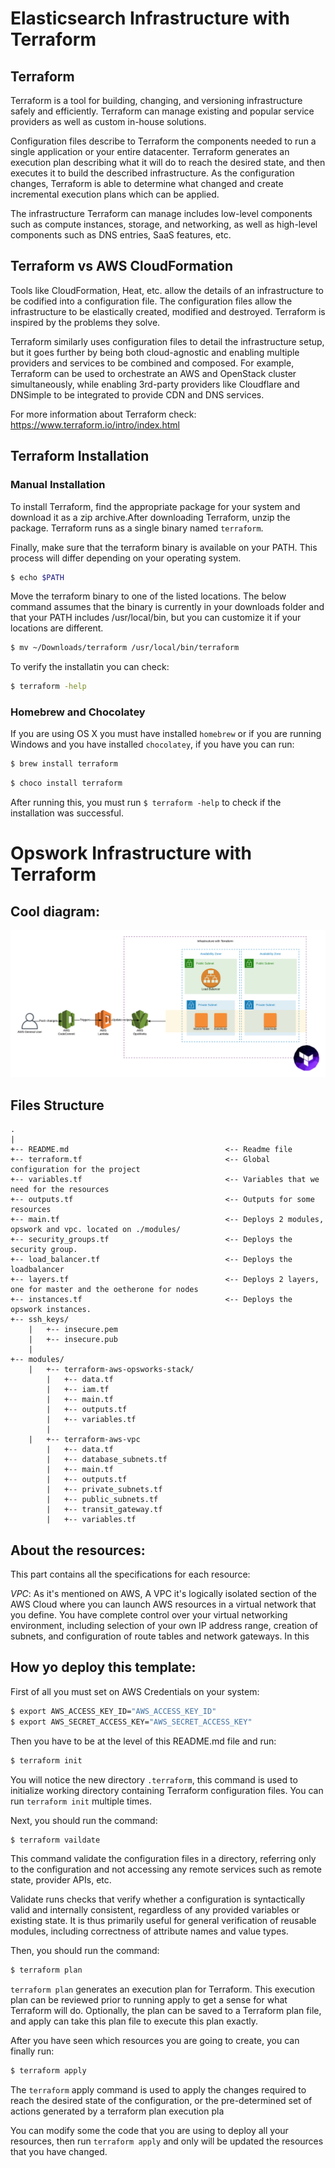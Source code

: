 # Elasticsearch Infrastructure with Terraform

## Terraform

Terraform is a tool for building, changing, and versioning infrastructure safely and efficiently. Terraform can manage existing and popular service providers as well as custom in-house solutions.

Configuration files describe to Terraform the components needed to run a single application or your entire datacenter. Terraform generates an execution plan describing what it will do to reach the desired state, and then executes it to build the described infrastructure. As the configuration changes, Terraform is able to determine what changed and create incremental execution plans which can be applied.

The infrastructure Terraform can manage includes low-level components such as compute instances, storage, and networking, as well as high-level components such as DNS entries, SaaS features, etc.

## Terraform vs AWS CloudFormation

Tools like CloudFormation, Heat, etc. allow the details of an infrastructure to be codified into a configuration file. The configuration files allow the infrastructure to be elastically created, modified and destroyed. Terraform is inspired by the problems they solve.

Terraform similarly uses configuration files to detail the infrastructure setup, but it goes further by being both cloud-agnostic and enabling multiple providers and services to be combined and composed. For example, Terraform can be used to orchestrate an AWS and OpenStack cluster simultaneously, while enabling 3rd-party providers like Cloudflare and DNSimple to be integrated to provide CDN and DNS services.

For more information about Terraform check: https://www.terraform.io/intro/index.html

## Terraform Installation

### Manual Installation 

To install Terraform, find the appropriate package for your system and download it as a zip archive.After downloading Terraform, unzip the package. Terraform runs as a single binary named `terraform`.

Finally, make sure that the terraform binary is available on your PATH. This process will differ depending on your operating system.

```bash
$ echo $PATH
```

Move the terraform binary to one of the listed locations. The below command assumes that the binary is currently in your downloads folder and that your PATH includes /usr/local/bin, but you can customize it if your locations are different.

```bash
$ mv ~/Downloads/terraform /usr/local/bin/terraform
```
To verify the installatin you can check:

```bash
$ terraform -help
```

### Homebrew and Chocolatey

If you are using OS X you must have installed `homebrew` or if you are running Windows and you have installed `chocolatey`, if you have you can run:

```bash
$ brew install terraform
```
```bash
$ choco install terraform
```

After running this, you must run ``` $ terraform -help ``` to check if the installation was successful.

# Opswork Infrastructure with Terraform
## Cool diagram:

<p align="center">
<img src="./img/structure.png"/>
</p>

## Files Structure
```
.
|
+-- README.md                                   <-- Readme file
+-- terraform.tf                                <-- Global configuration for the project
+-- variables.tf                                <-- Variables that we need for the resources
+-- outputs.tf                                  <-- Outputs for some resources
+-- main.tf                                     <-- Deploys 2 modules, opswork and vpc. located on ./modules/
+-- security_groups.tf                          <-- Deploys the security group.
+-- load_balancer.tf                            <-- Deploys the loadbalancer
+-- layers.tf                                   <-- Deploys 2 layers, one for master and the oetherone for nodes
+-- instances.tf                                <-- Deploys the opswork instances.
+-- ssh_keys/
    |   +-- insecure.pem
    |   +-- insecure.pub
    |
+-- modules/
    |   +-- terraform-aws-opsworks-stack/
        |   +-- data.tf
        |   +-- iam.tf
        |   +-- main.tf
        |   +-- outputs.tf
        |   +-- variables.tf
        |
    |   +-- terraform-aws-vpc
        |   +-- data.tf
        |   +-- database_subnets.tf
        |   +-- main.tf
        |   +-- outputs.tf
        |   +-- private_subnets.tf
        |   +-- public_subnets.tf
        |   +-- transit_gateway.tf
        |   +-- variables.tf 
```

## About the resources:

This part contains all the specifications for each resource:

*VPC*: As it's mentioned on AWS, A VPC it's logically isolated section of the AWS Cloud where you can launch AWS resources in a virtual network that you define. You have complete control over your virtual networking environment, including selection of your own IP address range, creation of subnets, and configuration of route tables and network gateways. In this 


## How yo deploy this template:

First of all you must set on AWS Credentials on your system:
``` bash
$ export AWS_ACCESS_KEY_ID="AWS_ACCESS_KEY_ID"
$ export AWS_SECRET_ACCESS_KEY="AWS_SECRET_ACCESS_KEY"
```
Then you have to be at the level of this README.md file and run:
``` bash
$ terraform init
```
You will notice the new directory `.terraform`, this command is used to initialize working directory containing Terraform configuration files. You can run `terraform init` multiple times.

Next, you should run the command:

``` bash
$ terraform vaildate
```

This command validate the configuration files in a directory, referring only to the configuration and not accessing any remote services such as remote state, provider APIs, etc.

Validate runs checks that verify whether a configuration is syntactically valid and internally consistent, regardless of any provided variables or existing state. It is thus primarily useful for general verification of reusable modules, including correctness of attribute names and value types.

Then, you should run the command:

``` bash
$ terraform plan
```
`terraform plan` generates an execution plan for Terraform. This execution plan can be reviewed prior to running apply to get a sense for what Terraform will do. Optionally, the plan can be saved to a Terraform plan file, and apply can take this plan file to execute this plan exactly.

After you have seen which resources you are going to create, you can finally run:

``` bash
$ terraform apply
```
The `terraform` apply command is used to apply the changes required to reach the desired state of the configuration, or the pre-determined set of actions generated by a terraform plan execution pla

You can modify some the code that you are using to deploy all your resources, then run `terraform apply` and only will be updated the resources that you have changed.